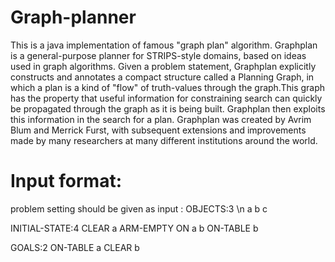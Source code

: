 


Graph-planner
===============

This is a java implementation of famous "graph plan" algorithm. Graphplan is a general-purpose planner
for STRIPS-style domains, based on ideas used in graph algorithms. Given a problem statement, Graphplan
explicitly constructs and annotates a compact structure called a Planning Graph, in which a plan is a kind of
"flow" of truth-values through the graph.This graph has the property that useful information for constraining search 
can quickly be propagated through the graph as it is being built. Graphplan then exploits this information in the search
for a plan. Graphplan was created by Avrim Blum and Merrick Furst, with subsequent extensions and improvements made by many
researchers at many different institutions around the world.

Input format:
============
problem setting should be given as input :
OBJECTS:3
\\n
a
b
c


INITIAL-STATE:4
CLEAR
a
ARM-EMPTY
ON
a
b
ON-TABLE
b


GOALS:2
ON-TABLE
a
CLEAR
b

